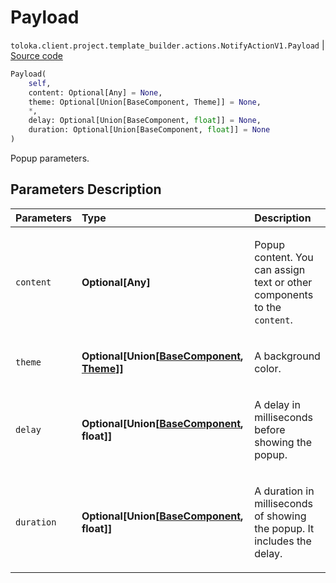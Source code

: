 # Payload
`toloka.client.project.template_builder.actions.NotifyActionV1.Payload` | [Source code](https://github.com/Toloka/toloka-kit/blob/v1.2.1/src/client/project/template_builder/actions.py#L54)

```python
Payload(
    self,
    content: Optional[Any] = None,
    theme: Optional[Union[BaseComponent, Theme]] = None,
    *,
    delay: Optional[Union[BaseComponent, float]] = None,
    duration: Optional[Union[BaseComponent, float]] = None
)
```

Popup parameters.

## Parameters Description

| Parameters | Type | Description |
| :----------| :----| :-----------|
`content`|**Optional\[Any\]**|<p>Popup content. You can assign text or other components to the `content`.</p>
`theme`|**Optional\[Union\[[BaseComponent](toloka.client.project.template_builder.base.BaseComponent.md), [Theme](toloka.client.project.template_builder.actions.NotifyActionV1.Payload.Theme.md)\]\]**|<p>A background color.</p>
`delay`|**Optional\[Union\[[BaseComponent](toloka.client.project.template_builder.base.BaseComponent.md), float\]\]**|<p>A delay in milliseconds before showing the popup.</p>
`duration`|**Optional\[Union\[[BaseComponent](toloka.client.project.template_builder.base.BaseComponent.md), float\]\]**|<p>A duration in milliseconds of showing the popup. It includes the delay.</p>
